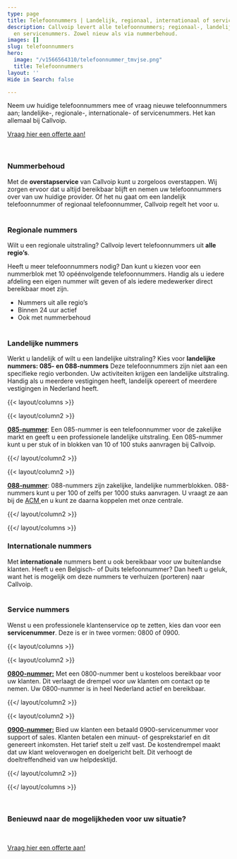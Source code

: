 ```yaml
---
type: page
title: Telefoonnummers | Landelijk, regionaal, internationaal of servicenummers
description: Callvoip levert alle telefoonnummers; regionaal-, landelijk-, internationaal-
  en servicenummers. Zowel nieuw als via nummerbehoud.
images: []
slug: telefoonnummers
hero:
  image: "/v1566564310/telefoonnummer_tmvjse.png"
  title: Telefoonnummers
layout: ''
Hide in Search: false

---
```

Neem uw huidige telefoonnummers mee of vraag nieuwe telefoonnummers aan; landelijke-, regionale-, internationale- of servicenummers. Het kan allemaal bij Callvoip.

<a href="/offerte/" class="button">Vraag hier een offerte aan!</a>

<br>

### Nummerbehoud

Met de **overstapservice** van Callvoip kunt u zorgeloos overstappen. Wij zorgen ervoor dat u altijd bereikbaar blijft en nemen uw telefoonnummers over van uw huidige provider. Of het nu gaat om een landelijk telefoonnummer of regionaal telefoonnummer, Callvoip regelt het voor u. <br><br>

### Regionale nummers

Wilt u een regionale uitstraling? Callvoip levert telefoonnummers uit **alle regio’s**.

Heeft u meer telefoonnummers nodig? Dan kunt u kiezen voor een nummerblok met 10 opéénvolgende telefoonnummers. Handig als u iedere afdeling een eigen nummer wilt geven of als iedere medewerker direct bereikbaar moet zijn.

* Nummers uit alle regio’s
* Binnen 24 uur actief
* Ook met nummerbehoud <br><br>

### Landelijke nummers

Werkt u landelijk of wilt u een landelijke uitstraling? Kies voor **landelijke nummers: 085- en 088-nummers** Deze telefoonnummers zijn niet aan een specifieke regio verbonden. Uw activiteiten krijgen een landelijke uitstraling. Handig als u meerdere vestigingen heeft, landelijk opereert of meerdere vestigingen in Nederland heeft.

{{< layout/columns >}}

{{< layout/column2 >}}

<u>**085-nummer**</u>:
Een 085-nummer is een telefoonnummer voor de zakelijke markt en geeft u een professionele landelijke uitstraling. Een 085-nummer kunt u per stuk of in blokken van 10 of 100 stuks aanvragen bij Callvoip.

{{</ layout/column2 >}}

{{< layout/column2 >}}

<u>**088-nummer**</u>:
088-nummers zijn zakelijke, landelijke nummerblokken. 088-nummers kunt u per 100 of zelfs per 1000 stuks aanvragen. U vraagt ze aan bij de [ACM ](https://www.acm.nl/nl/onderwerpen/telecommunicatie/telefoonnummers/aanvragen-nummers/formulieren/2-088-bedrijfsnummers/)en u kunt ze daarna koppelen met onze centrale.

{{</ layout/column2 >}}

{{</ layout/columns >}} <br>

### Internationale nummers

Met **internationale** nummers bent u ook bereikbaar voor uw buitenlandse klanten. Heeft u een Belgisch- of Duits telefoonnummer? Dan heeft u geluk, want het is mogelijk om deze nummers te verhuizen (porteren) naar Callvoip. <br><br>

### Service nummers

Wenst u een professionele klantenservice op te zetten, kies dan voor een **servicenummer**. Deze is er in twee vormen: 0800 of 0900.

{{< layout/columns >}}

{{< layout/column2 >}}

<u>**0800-nummer:**</u>
Met een 0800-nummer bent u kosteloos bereikbaar voor uw klanten. Dit verlaagt de drempel voor uw klanten om contact op te nemen. Uw 0800-nummer is in heel Nederland actief en bereikbaar.

{{</ layout/column2 >}}

{{< layout/column2 >}}

<u>**0900-nummer:**</u>
Bied uw klanten een betaald 0900-servicenummer voor support of sales. Klanten betalen een minuut- of gesprekstarief en dit genereert inkomsten. Het tarief stelt u zelf vast. De kostendrempel maakt dat uw klant weloverwogen en doelgericht belt. Dit verhoogt de doeltreffendheid van uw helpdesktijd.

{{</ layout/column2 >}}

{{</ layout/columns >}}

<br>

### Benieuwd naar de mogelijkheden voor uw situatie?

<br>

<a href="/offerte/" class="button">Vraag hier een offerte aan!</a>
